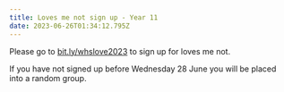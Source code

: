 ```yaml
---
title: Loves me not sign up - Year 11
date: 2023-06-26T01:34:12.795Z
---
```

Please go to [bit.ly/whslove2023](https://docs.google.com/forms/d/e/1FAIpQLSeLWLDYPDWXwkdYK3_6wAgJsPTVwAeeRFJ1cOi9JhhuzZrMzQ/viewform)
to sign up for loves me not.  

If you have not signed up before Wednesday 28 June you will be placed into a random group.